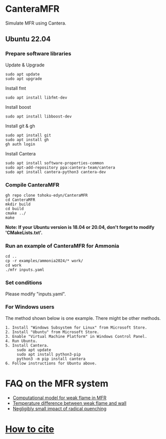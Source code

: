 # CanteraMFR

Simulate MFR using Cantera.

## Ubuntu 22.04

### Prepare software libraries
Update & Upgrade

    sudo apt update
    sudo apt upgrade
    
Install fmt

    sudo apt install libfmt-dev

Install boost

    sudo apt install libboost-dev
    
Install git & gh

    sudo apt install git 
    sudo apt install gh
    gh auth login

Install Cantera

    sudo apt install software-properties-common
    sudo apt-add-repository ppa:cantera-team/cantera
    sudo apt install cantera-python3 cantera-dev
    
### Compile CanteraMFR

    gh repo clone tohoku-edyn/CanteraMFR
    cd CanteraMFR
    mkdir build
    cd build
    cmake ../
    make

**Note: If your Ubuntu version is 18.04 or 20.04, don't forget to modify 'CMakeLists.txt'.**
    
### Run an example of CanteraMFR for Ammonia
    cd ..
    cp -r examples/ammonia2024/* work/
    cd work
    ./mfr inputs.yaml

### Set conditions
Please modify "inputs.yaml".

### For Windows users
The method shown below is one example. There might be other methods.

    1. Install "Windows Subsystem for Linux" from Microsoft Store.
    2. Install "Ubuntu" from Microsoft Store.
    3. Enable "Virtual Machine Platform" in Windows Control Panel.
    4. Run Ubuntu.
    5. Install Cantera.
         sudo apt update
         sudo apt install python3-pip
         python3 -m pip install cantera
    6. Follow instructions for Ubuntu above.

# FAQ on the MFR system
- [Computational model for weak flame in MFR](http://www.ifs.tohoku.ac.jp/enerdyn/en/research/mfr-faq1.html)
- [Temperature difference between weak flame and wall](http://www.ifs.tohoku.ac.jp/enerdyn/en/research/mfr-faq2.html)
- [Negligibly small impact of radical quenching](http://www.ifs.tohoku.ac.jp/enerdyn/en/research/mfr-faq3.html)

# [How to cite](../../wiki/How-to-cite)


